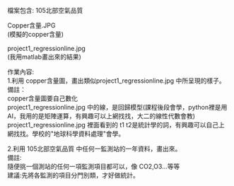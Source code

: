 檔案包含:
105北部空氣品質    

Copper含量.JPG               
(模擬的copper含量)

project1_regressionline.jpg  
(我用matlab畫出來的結果)
        
作業內容:           
1.利用 copper含量圖，畫出類似project1_regressionline.jpg 中所呈現的樣子。                                                                 
備註：                                                                                             
    copper含量圖要自己數化              
    project1_regressionline.jpg 中的線，是回歸模型(課程後段會學，python裡是用AI，我用的是矩陣運算，有興趣可以上網找找，大二的線性代數會教)         
    project1_regressionline.jpg 裡面看到的 t1 t2是統計學的詞，有興趣可以自己上網找找。學校的"地球科學資料處理"會學。      
    
2.利用 105北部空氣品質   中任何一監測站的一年資料，畫出來。        
備註:         
     隨便挑一個測站的任何一項監測項目都可以，像 CO2,O3...等等      
     建議:先將各監測的項目分門別類，才好做統計。     
     
